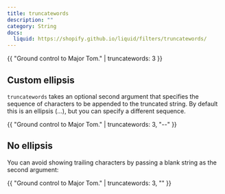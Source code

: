 ```yaml
---
title: truncatewords
description: ""
category: String
docs:
  liquid: https://shopify.github.io/liquid/filters/truncatewords/
---
```


{{ "Ground control to Major Tom." | truncatewords: 3 }}
<!-- Output: "Ground control to..." -->

## Custom ellipsis

`truncatewords` takes an optional second argument that specifies the sequence of characters to be appended to the truncated string. By default this is an ellipsis (…), but you can specify a different sequence.

{{ "Ground control to Major Tom." | truncatewords: 3, "--" }}
<!-- Output: "Ground control to--" -->

## No ellipsis

You can avoid showing trailing characters by passing a blank string as the second argument:

{{ "Ground control to Major Tom." | truncatewords: 3, "" }}
<!-- Output: "Ground control to" -->
